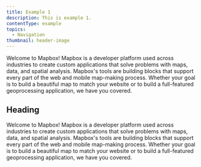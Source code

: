 ```yaml
---
title: Example 1
description: This is example 1.
contentType: example
topics:
  - Navigation
thumbnail: header-image
---
```


Welcome to Mapbox! Mapbox is a developer platform used across industries to create custom applications that solve problems with maps, data, and spatial analysis. Mapbox's tools are building blocks that support every part of the web and mobile map-making process. Whether your goal is to build a beautiful map to match your website or to build a full-featured geoprocessing application, we have you covered.

## Heading

Welcome to Mapbox! Mapbox is a developer platform used across industries to create custom applications that solve problems with maps, data, and spatial analysis. Mapbox's tools are building blocks that support every part of the web and mobile map-making process. Whether your goal is to build a beautiful map to match your website or to build a full-featured geoprocessing application, we have you covered.
